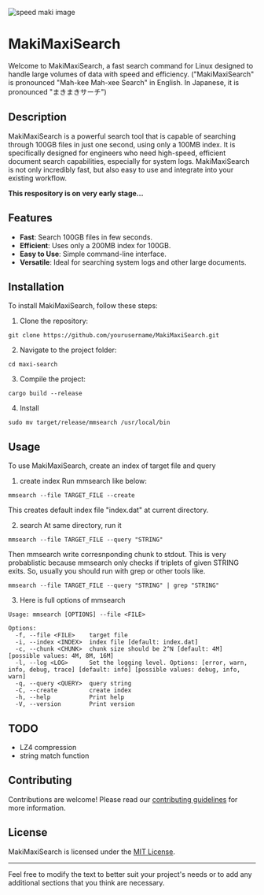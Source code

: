 ![speed maki image](assets/fastmaki.jpg)
# MakiMaxiSearch

Welcome to MakiMaxiSearch, a fast search command for Linux designed to handle large volumes of data with speed and efficiency.
("MakiMaxiSearch" is pronounced "Mah-kee Mah-xee Search" in English. In Japanese, it is pronounced "まきまきサーチ")

## Description

MakiMaxiSearch is a powerful search tool that is capable of searching through 100GB files in just one second, using only a 100MB index. It is specifically designed for engineers who need high-speed, efficient document search capabilities, especially for system logs. MakiMaxiSearch is not only incredibly fast, but also easy to use and integrate into your existing workflow.

**This respository is on very early stage...**

## Features

- **Fast**: Search 100GB files in few seconds.
- **Efficient**: Uses only a 200MB index for 100GB.
- **Easy to Use**: Simple command-line interface.
- **Versatile**: Ideal for searching system logs and other large documents.

## Installation

To install MakiMaxiSearch, follow these steps:

1. Clone the repository:
```
git clone https://github.com/yourusername/MakiMaxiSearch.git
```
2. Navigate to the project folder:
```
cd maxi-search
```
3. Compile the project:
```
cargo build --release
```

4. Install
```
sudo mv target/release/mmsearch /usr/local/bin
```

## Usage

To use MakiMaxiSearch, create an index of target file and query

1. create index
Run mmsearch like below:
```
mmsearch --file TARGET_FILE --create
```
This creates default index file "index.dat" at current directory.

2. search
At same directory, run it
```
mmsearch --file TARGET_FILE --query "STRING"
```
Then mmsearch write corresnponding chunk to stdout. This is very probablistic because mmsearch only checks if triplets of given STRING exits. So, usually you should run with grep or other tools like.
```
mmsearch --file TARGET_FILE --query "STRING" | grep "STRING"
```
3. Here is full options of mmsearch

```
Usage: mmsearch [OPTIONS] --file <FILE>

Options:
  -f, --file <FILE>    target file
  -i, --index <INDEX>  index file [default: index.dat]
  -c, --chunk <CHUNK>  chunk size should be 2^N [default: 4M] [possible values: 4M, 8M, 16M]
  -l, --log <LOG>      Set the logging level. Options: [error, warn, info, debug, trace] [default: info] [possible values: debug, info, warn]
  -q, --query <QUERY>  query string
  -C, --create         create index
  -h, --help           Print help
  -V, --version        Print version
```

## TODO
- LZ4 compression
- string match function

## Contributing

Contributions are welcome! Please read our [contributing guidelines](CONTRIBUTING.md) for more information.

## License

MakiMaxiSearch is licensed under the [MIT License](LICENSE).

---

Feel free to modify the text to better suit your project's needs or to add any additional sections that you think are necessary.
